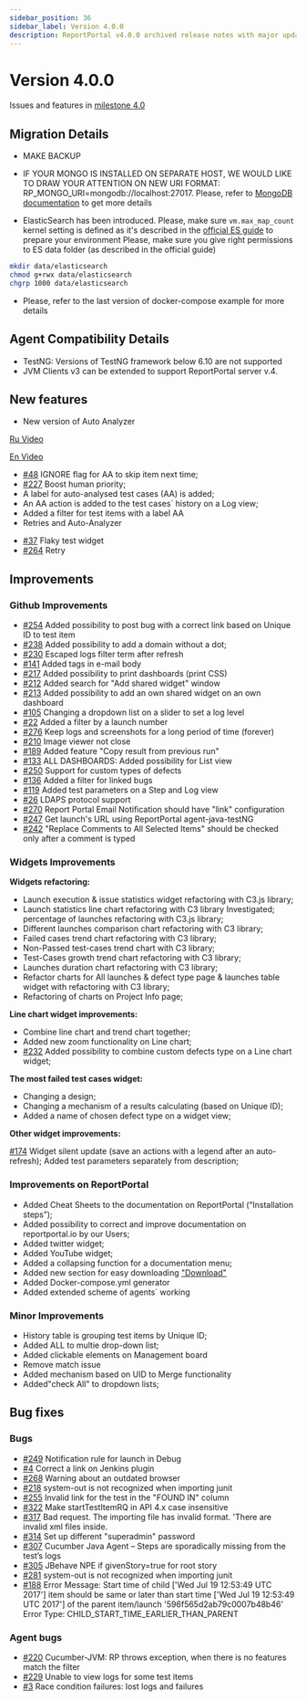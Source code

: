 ```yaml
---
sidebar_position: 36
sidebar_label: Version 4.0.0
description: ReportPortal v4.0.0 archived release notes with major updates and enhanced test automation reporting tools features.
---
```


# Version 4.0.0

Issues and features in [milestone 4.0](https://github.com/reportportal/reportportal/issues?q=is%3Aclosed+milestone%3A4.0)

## Migration Details

- MAKE BACKUP

- IF YOUR MONGO IS INSTALLED ON SEPARATE HOST, WE WOULD LIKE TO DRAW YOUR ATTENTION ON NEW URI FORMAT: RP_MONGO_URI=mongodb://localhost:27017. Please, refer to [MongoDB documentation](https://docs.mongodb.com/manual/reference/connection-string/) to get more details

- ElasticSearch has been introduced. Please, make sure `vm.max_map_count` kernel setting is defined as it's described in the [official ES guide](https://www.elastic.co/guide/en/elasticsearch/reference/6.1/docker.html#docker-cli-run-prod-mode) to prepare your environment
  Please, make sure you give right permissions to ES data folder (as described in the official guide)
```sh
mkdir data/elasticsearch
chmod g+rwx data/elasticsearch
chgrp 1000 data/elasticsearch
```
- Please, refer to the last version of docker-compose example for more details

## Agent Compatibility Details
- TestNG: Versions of TestNG framework below 6.10 are not supported
- JVM Clients v3 can be extended to support ReportPortal server v.4.

## New features

* New version of Auto Analyzer

[Ru Video](https://www.youtube.com/watch?v=GsmfLzQdgRs)

[En Video](https://www.youtube.com/watch?v=d2ekWI2exZ4)

- [#48](https://github.com/reportportal/reportportal/issues/48) IGNORE flag for AA to skip item next time;
- [#227](https://github.com/reportportal/reportportal/issues/227) Boost human priority;
- A label for auto-analysed test cases (AA) is added;
- An AA action is added to the test cases` history on a Log view;
- Added a filter for test items with a label AA
- Retries and Auto-Analyzer

* [#37](https://github.com/reportportal/reportportal/issues/37) Flaky test widget
* [#264](https://github.com/reportportal/reportportal/issues/264) Retry

## Improvements

### Github Improvements

* [#254](https://github.com/reportportal/reportportal/issues/254) Added possibility to post bug with a correct link based on Unique ID to test item
* [#238](https://github.com/reportportal/reportportal/issues/238) Added possibility to add a domain without a dot;
* [#230](https://github.com/reportportal/reportportal/issues/230) Escaped logs filter term after refresh
* [#141](https://github.com/reportportal/reportportal/issues/141) Added tags in e-mail body
* [#217](https://github.com/reportportal/reportportal/issues/217) Added possibility to print dashboards (print CSS)
* [#212](https://github.com/reportportal/reportportal/issues/212) Added search for "Add shared widget" window
* [#213](https://github.com/reportportal/reportportal/issues/213) Added possibility to add an own shared widget on an own dashboard
* [#105](https://github.com/reportportal/reportportal/issues/105) Changing a dropdown list on a slider to set a log level
* [#22](https://github.com/reportportal/reportportal/issues/22) Added a filter by a launch number
* [#276](https://github.com/reportportal/reportportal/issues/276) Keep logs and screenshots for a long period of time (forever)
* [#210](https://github.com/reportportal/reportportal/issues/210) Image viewer not close
* [#189](https://github.com/reportportal/reportportal/issues/189) Added feature "Copy result from previous run"
* [#133](https://github.com/reportportal/reportportal/issues/133) ALL DASHBOARDS: Added possibility for List view
* [#250](https://github.com/reportportal/reportportal/issues/250) Support for custom types of defects
* [#136](https://github.com/reportportal/reportportal/issues/136) Added a filter for linked bugs
* [#119](https://github.com/reportportal/reportportal/issues/119) Added test parameters on a Step and Log view
* [#26](https://github.com/reportportal/reportportal/issues/26) LDAPS protocol support
* [#270](https://github.com/reportportal/reportportal/issues/270) Report Portal Email Notification should have "link" configuration
* [#247](https://github.com/reportportal/reportportal/issues/247)  Get launch's URL using ReportPortal agent-java-testNG
* [#242](https://github.com/reportportal/reportportal/issues/242) "Replace Comments to All Selected Items" should be checked only after a comment is typed


### Widgets Improvements

**Widgets refactoring:**

* Launch execution & issue statistics widget refactoring with C3.js library;
* Launch statistics line chart refactoring with C3 library Investigated; percentage of launches refactoring with C3.js library;
* Different launches comparison chart refactoring with C3 library;
* Failed cases trend chart refactoring with C3 library;
* Non-Passed test-cases trend chart with C3 library;
* Test-Cases growth trend chart refactoring with C3 library;
* Launches duration chart refactoring with C3 library;
* Refactor charts for All launches & defect type page & launches table widget with refactoring with C3 library;
* Refactoring of charts on Project Info page;

**Line chart widget improvements:**

* Combine line chart and trend chart together;
* Added new zoom functionality on Line chart;
* [#232](https://github.com/reportportal/reportportal/issues/232) Added possibility to combine custom defects type on a Line chart widget;

**The most failed test cases widget:**

* Changing a design;
* Changing a mechanism of a results calculating (based on Unique ID);
* Added a name of chosen defect type on a widget view;

**Other widget improvements:**

[#174](https://github.com/reportportal/reportportal/issues/174) Widget silent update (save an actions with a legend after an auto-refresh);
Added test parameters separately from description;


### Improvements on ReportPortal

* Added Cheat Sheets to the documentation on ReportPortal (“Installation steps”);
* Added possibility to correct and improve documentation on reportportal.io by our Users;
* Added twitter widget;
* Added YouTube widget;
* Added a collapsing function for a documentation menu;
* Added new section for easy downloading ["Download"](http://reportportal.io/download)
* Added Docker-compose.yml generator
* Added extended scheme of agents` working

### Minor Improvements

* History table is grouping test items by Unique ID;
* Added ALL to multie drop-down list;
* Added clickable elements on Management board
* Remove match issue
* Added mechanism based on UID to Merge functionality
* Added"check All" to dropdown lists;


## Bug fixes

### Bugs

* [#249](https://github.com/reportportal/reportportal/issues/249) Notification rule for launch in Debug
* [#4](https://github.com/reportportal/plugin-jenkins/issues/4) Correct a link on Jenkins plugin
* [#268](https://github.com/reportportal/reportportal/issues/268) Warning about an outdated browser
* [#218](https://github.com/reportportal/reportportal/issues/218) system-out is not recognized when importing junit
* [#255](https://github.com/reportportal/reportportal/issues/255) Invalid link for the test in the "FOUND IN" column
* [#322](https://github.com/reportportal/reportportal/issues/322) Make startTestItemRQ in API 4.x case insensitive
* [#317](https://github.com/reportportal/reportportal/issues/317) Bad request. The importing file has invalid format. 'There are invalid xml files inside.
* [#314](https://github.com/reportportal/reportportal/issues/314) Set up different "superadmin" password
* [#307](https://github.com/reportportal/reportportal/issues/307) Cucumber Java Agent – Steps are sporadically missing from the test’s logs
* [#305](https://github.com/reportportal/reportportal/issues/305) JBehave NPE if givenStory=true for root story
* [#281](https://github.com/reportportal/reportportal/issues/281) system-out is not recognized when importing junit
* [#188](https://github.com/reportportal/reportportal/issues/188) Error Message: Start time of child ['Wed Jul 19 12:53:49 UTC 2017'] item should be same or later than start time ['Wed Jul 19 12:53:49 UTC 2017'] of the parent item/launch '596f565d2ab79c0007b48b46' Error Type: CHILD_START_TIME_EARLIER_THAN_PARENT


### Agent bugs

* [#220](https://github.com/reportportal/reportportal/issues/220) Cucumber-JVM: RP throws exception, when there is no features match the filter
* [#229](https://github.com/reportportal/reportportal/issues/229) Unable to view logs for some test items
* [#3](https://github.com/reportportal/logger-java-log4j/issues/3) Race condition failures: lost logs and failures

